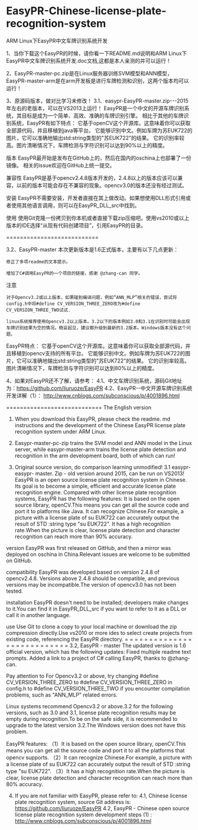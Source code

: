 # EasyPR-Chinese-license-plate-recognition-system
ARM Linux下EasyPR中文车牌识别系统开发

1、当你下载这个EasyPR的时候，请你看一下README.md说明和ARM Linux下EasyPR中文车牌识别系统开发.doc文档,这都是本人亲测的并可以运行！

2、EasyPR-master-pc.zip是在Linux服务器训练SVM模型和ANN模型，EasyPR-master-arm是在arm开发板是进行车牌检测和识别，这两个版本均可以运行！

3、原源码版本，做对比学习未修改！
3.1、easypr-EasyPR-master.zip---2015年左右的老版本，可以在VS2013上运行！
EasyPR是一个中文的开源车牌识别系统，其目标是成为一个简单、高效、准确的车牌识别引擎。
相比于其他的车牌识别系统，EasyPR有如下特点：
它基于openCV这个开源库。这意味着你可以获取全部源代码，并且移植到java等平台。
它能够识别中文。例如车牌为苏EUK722的图片，它可以准确地输出std:string类型的"苏EUK722"的结果。
它的识别率较高。图片清晰情况下，车牌检测与字符识别可以达到90%以上的精度。

版本
EasyPR最开始是发布在GitHub上的，然后在国内的oschina上也部署了一份镜像。 相关的issue欢迎在GitHub上统一提交。

兼容性
EasyPR是基于opencv2.4.8版本开发的，2.4.8以上的版本应该可以兼容，以前的版本可能会存在不兼容的现象。opencv3.0的版本还没有经过测试。

安装
EasyPR不需要安装，开发者直接在其上做改动。如果想使用DLL形式引用或者使用其他语言调用，则可以在EasyPR_DLL_src中找到。

使用
使用Git克隆一份拷贝到你本机或者直接下载zip压缩吧。使用vs2010或以上版本的IDE选择“从现有代码创建项目”，引用EasyPR的目录。

===========================

3.2、EasyPR-master
本次更新版本是1.6正式版本，主要有以下几点更新：

    修正了多项readme的文本提示。

    增加了C#调用EasyPR的一个项目的链接，感谢 @zhang-can 同学。

注意

    对于Opencv3.2或以上版本，如果碰到编译问题，例如“ANN_MLP”相关的错误，尝试将config.h中将#define CV_VERSION_THREE_ZERO改为#define CV_VERSION_THREE_TWO试试.

    linux系统推荐使用Opencv3.2以上版本。3.2以下的版本例如3.0和3.1在识别时可能会出现车牌识别结果为空的情况。稳妥起见，建议都升级到最新的3.2版本。Windows版本没有这个问题。

EasyPR特点：
    它基于openCV这个开源库。这意味着你可以获取全部源代码，并且移植到opencv支持的所有平台。
    它能够识别中文。例如车牌为苏EUK722的图片，它可以准确地输出std:string类型的"苏EUK722"的结果。
    它的识别率较高。图片清晰情况下，车牌检测与字符识别可以达到80%以上的精度。
	
4、如果对EasyPR还不了解，请参考：
4.1、中文车牌识别系统，源码Git地址为：https://github.com/liuruoze/EasyPR
4.2、EasyPR--中文开源车牌识别系统 开发详解（1）： http://www.cnblogs.com/subconscious/p/4001896.html

============================
The English version

1. When you download this EasyPR, please check the readme. md instructions and the development of the Chinese EasyPR license plate recognition system under ARM Linux.

2. Easypr-master-pc-zip trains the SVM model and ANN model in the Linux server, while easypr-master-arm trains the license plate detection and recognition in the arm development board, both of which can run!

3. Original source version, do comparison learning unmodified!
3.1 easypr- easypr- master. Zip - old version around 2015, can be run on VS2013!
EasyPR is an open source license plate recognition system in Chinese. Its goal is to become a simple, efficient and accurate license plate recognition engine.
Compared with other license plate recognition systems, EasyPR has the following features:
It is based on the open source library, openCV.This means you can get all the source code and port it to platforms like Java.
It can recognize Chinese.For example, a picture with a license plate of su EUK722 can accurately output the result of STD :string type "su EUK722".
It has a high recognition rate.When the picture is clear, license plate detection and character recognition can reach more than 90% accuracy.

version
EasyPR was first released on GitHub, and then a mirror was deployed on oschina in China.Relevant issues are welcome to be submitted on GitHub.

compatibility
EasyPR was developed based on version 2.4.8 of opencv2.4.8. Versions above 2.4.8 should be compatible, and previous versions may be incompatible.The version of opencv3.0 has not been tested.

installation
EasyPR doesn't need to be installed; developers make changes to it.You can find it in EasyPR_DLL_src if you want to refer to it as a DLL or call it in another language.

use
Use Git to clone a copy to your local machine or download the zip compression directly.Use vs2010 or more ides to select create projects from existing code, referencing the EasyPR directory.
= = = = = = = = = = = = = = = = = = = = = = = = = = =
3.2, EasyPR - master
The updated version is 1.6 official version, which has the following updates:
Fixed multiple readme text prompts.
Added a link to a project of C# calling EasyPR, thanks to @zhang-can.

Pay attention to
For Opencv3.2 or above, try changing #define CV_VERSION_THREE_ZERO to #define CV_VERSION_THREE_ZERO in config.h to #define CV_VERSION_THREE_TWO if you encounter compilation problems, such as "ANN_MLP" related errors.

Linux systems recommend Opencv3.2 or above.3.2 for the following versions, such as 3.0 and 3.1, license plate recognition results may be empty during recognition.To be on the safe side, it is recommended to upgrade to the latest version 3.2.The Windows version does not have this problem.

EasyPR features:
（1）It is based on the open source library, openCV.This means you can get all the source code and port it to all the platforms that opencv supports.
（2）It can recognize Chinese.For example, a picture with a license plate of su EUK722 can accurately output the result of STD :string type "su EUK722".
（3）It has a high recognition rate.When the picture is clear, license plate detection and character recognition can reach more than 80% accuracy.

4. If you are not familiar with EasyPR, please refer to:
4.1, Chinese license plate recognition system, source Git address is: https://github.com/liuruoze/EasyPR
4.2, EasyPR - Chinese open source license plate recognition system development steps (1) : http://www.cnblogs.com/subconscious/p/4001896.html
